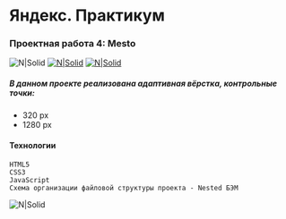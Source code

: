 # Яндекс. Практикум
### Проектная работа 4: Mesto

![N|Solid](https://img.shields.io/badge/-Георгий%20Ядрихинский-blue)
[![N|Solid](https://img.shields.io/badge/-Посмотреть%20сайт%20на%20GitHub--Pages-orange)](https://y-georgy.github.io/mesto/)
[![N|Solid](https://img.shields.io/badge/-Ссылка%20на%20макет%20в%20Figma-green)](https://www.figma.com/file/2cn9N9jSkmxD84oJik7xL7/JavaScript.-Sprint-4?node-id=0%3A1)

##### В данном проекте реализована адаптивная вёрстка, контрольные точки:
- 320 px
- 1280 px

#### Технологии



```
HTML5
CSS3
JavaScript
Схема организации файловой структуры проекта - Nested БЭМ
```

![N|Solid](https://img.shields.io/badge/-©%202021-red)
